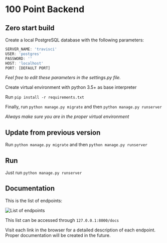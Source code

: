 # 100 Point Backend

Zero start build
--------------------------

Create a local PostgreSQL database with the following parameters:

```javascript
SERVER_NAME: 'travisci'
USER: 'postgres'
PASSWORD: ''
HOST: 'localhost'
PORT: [DEFAULT PORT]
```

_Feel free to edit these parameters in the settings.py file._

Create virtual environment with python 3.5+ as base interpreter

Run `pip install -r requirements.txt`

Finally, run `python manage.py migrate` and then `python manage.py runserver`

_Always make sure you are in the proper virtual environment_


Update from previous version
----------------------------

Run `python manage.py migrate` and then `python manage.py runserver`

Run
---

Just run `python manage.py runserver`

Documentation
-------------

This is the list of endpoints:

![List of endpoints](http://i.imgur.com/neueKnX.png)

This list can be accessed through `127.0.0.1:8000/docs`

Visit each link in the browser for a detailed description of each endpoint. Proper documentation will be created in the future.